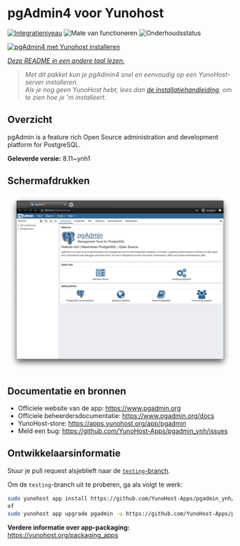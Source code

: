 <!--
NB: Deze README is automatisch gegenereerd door <https://github.com/YunoHost/apps/tree/master/tools/readme_generator>
Hij mag NIET handmatig aangepast worden.
-->

# pgAdmin4 voor Yunohost

[![Integratieniveau](https://dash.yunohost.org/integration/pgadmin.svg)](https://ci-apps.yunohost.org/ci/apps/pgadmin/) ![Mate van functioneren](https://ci-apps.yunohost.org/ci/badges/pgadmin.status.svg) ![Onderhoudsstatus](https://ci-apps.yunohost.org/ci/badges/pgadmin.maintain.svg)

[![pgAdmin4 met Yunohost installeren](https://install-app.yunohost.org/install-with-yunohost.svg)](https://install-app.yunohost.org/?app=pgadmin)

*[Deze README in een andere taal lezen.](./ALL_README.md)*

> *Met dit pakket kun je pgAdmin4 snel en eenvoudig op een YunoHost-server installeren.*  
> *Als je nog geen YunoHost hebt, lees dan [de installatiehandleiding](https://yunohost.org/install), om te zien hoe je 'm installeert.*

## Overzicht

pgAdmin is a feature rich Open Source administration and development platform for PostgreSQL.


**Geleverde versie:** 8.11~ynh1

## Schermafdrukken

![Schermafdrukken van pgAdmin4](./doc/screenshots/pgadmin4-welcome-light.png)

## Documentatie en bronnen

- Officiele website van de app: <https://www.pgadmin.org>
- Officiele beheerdersdocumentatie: <https://www.pgadmin.org/docs>
- YunoHost-store: <https://apps.yunohost.org/app/pgadmin>
- Meld een bug: <https://github.com/YunoHost-Apps/pgadmin_ynh/issues>

## Ontwikkelaarsinformatie

Stuur je pull request alsjeblieft naar de [`testing`-branch](https://github.com/YunoHost-Apps/pgadmin_ynh/tree/testing).

Om de `testing`-branch uit te proberen, ga als volgt te werk:

```bash
sudo yunohost app install https://github.com/YunoHost-Apps/pgadmin_ynh/tree/testing --debug
of
sudo yunohost app upgrade pgadmin -u https://github.com/YunoHost-Apps/pgadmin_ynh/tree/testing --debug
```

**Verdere informatie over app-packaging:** <https://yunohost.org/packaging_apps>
